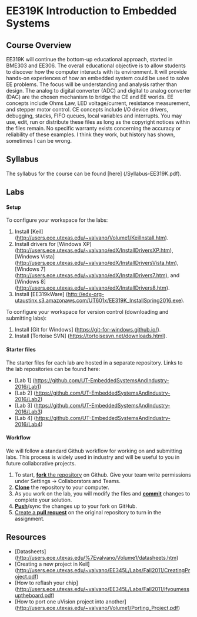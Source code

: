 # EE319K Introduction to Embedded Systems

## Course Overview
EE319K will continue the bottom-up educational approach, started in BME303 and EE306. The overall educational objective is to allow students to discover how the computer interacts with its environment. It will provide hands-on experiences of how an embedded system could be used to solve EE problems. The focus will be understanding and analysis rather than design. The analog to digital converter (ADC) and digital to analog converter (DAC) are the chosen mechanism to bridge the CE and EE worlds. EE concepts include Ohms Law, LED voltage/current, resistance measurement, and stepper motor control. CE concepts include I/O device drivers, debugging, stacks, FIFO queues, local variables and interrupts.  You may use, edit, run or distribute these files as long as the copyright notices within the files remain. No specific warranty exists concerning the accuracy or reliability of these examples. I think they work, but history has shown, sometimes I can be wrong. 

## Syllabus
The syllabus for the course can be found [here] (/Syllabus-EE319K.pdf).

## Labs
#### Setup
To configure your workspace for the labs:

1. Install [Keil] (http://users.ece.utexas.edu/~valvano/Volume1/KeilInstall.htm).
2. Install drivers for [Windows XP] (http://users.ece.utexas.edu/~valvano/edX/InstallDriversXP.htm), [Windows Vista] (http://users.ece.utexas.edu/~valvano/edX/InstallDriversVista.htm), [Windows 7] (http://users.ece.utexas.edu/~valvano/edX/InstallDrivers7.htm), and [Windows 8] (http://users.ece.utexas.edu/~valvano/edX/InstallDrivers8.htm).
3. Install [EE319kWare] (http://edx-org-utaustinx.s3.amazonaws.com/UT601x/EE319K_InstallSpring2016.exe).

To configure your workspace for version control (downloading and submitting labs):

1. Install [Git for Windows] (https://git-for-windows.github.io/).
2. Install [Tortoise SVN] (https://tortoisesvn.net/downloads.html).

#### Starter files
The starter files for each lab are hosted in a separate repository. Links to the lab repositories can be found here:

* [Lab 1] (https://github.com/UT-EmbeddedSystemsAndIndustry-2016/Lab1)
* [Lab 2] (https://github.com/UT-EmbeddedSystemsAndIndustry-2016/Lab2)
* [Lab 3] (https://github.com/UT-EmbeddedSystemsAndIndustry-2016/Lab3)
* [Lab 4] (https://github.com/UT-EmbeddedSystemsAndIndustry-2016/Lab4)

#### Workflow
We will follow a standard Github workflow for working on and submitting labs. This process is widely used in industry and will be useful to you in future collaborative projects.

1. To start, [**fork** the repository][forking] on Github. Give your team write permissions under Settings -> Collaborators and Teams.
1. [**Clone**][ref-clone] the repository to your computer.
1. As you work on the lab, you will modify the files and [**commit**][ref-commit] changes to complete your solution.
1. [**Push**][ref-push]/sync the changes up to your fork on GitHub.
1. [Create a **pull request**][pull-request] on the original repository to turn in the assignment.

## Resources
* [Datasheets] (http://users.ece.utexas.edu/%7Evalvano/Volume1/datasheets.htm)
* [Creating a new project in Keil] (http://users.ece.utexas.edu/~valvano/EE345L/Labs/Fall2011/CreatingProject.pdf)
* [How to reflash your chip] (http://users.ece.utexas.edu/~valvano/EE345L/Labs/Fall2011/Ifyoumessuptheboard.pdf)
* [How to port one uVision project into another] (http://users.ece.utexas.edu/~valvano/Volume1/Porting_Project.pdf)

<!-- Links -->
[forking]: https://guides.github.com/activities/forking/
[ref-clone]: http://gitref.org/creating/#clone
[ref-commit]: http://gitref.org/basic/#commit
[ref-push]: http://gitref.org/remotes/#push
[pull-request]: https://help.github.com/articles/creating-a-pull-request
[raw]: https://raw.githubusercontent.com/education/guide/master/docs/forks.md
